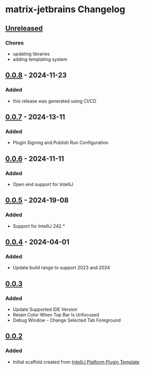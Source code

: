 <!-- Keep a Changelog guide -> https://keepachangelog.com -->

# matrix-jetbrains Changelog

## [Unreleased]

### Chores

- updating libraries
- adding templating system

## [0.0.8] - 2024-11-23

### Added

- this release was generated using CI/CD

## [0.0.7] - 2024-13-11

### Added

- Plugin Signing and Publish Run Configuration

## [0.0.6] - 2024-11-11

### Added

- Open end support for IntelliJ

## [0.0.5] - 2024-19-08

### Added

- Support for IntelliJ 242.*

## [0.0.4] - 2024-04-01

### Added

- Update build range to support 2023 and 2024

## [0.0.3]

### Added

- Update Supported IDE Version
- Retain Color When Top Bar Is Unfocused
- Debug Window - Change Selected Tab Foreground

## [0.0.2]

### Added

- Initial scaffold created from [IntelliJ Platform Plugin Template](https://github.com/JetBrains/intellij-platform-plugin-template)

[Unreleased]: https://github.com/techhuntstudio/matrix-jetbrains/compare/v0.0.8...HEAD
[0.0.8]: https://github.com/techhuntstudio/matrix-jetbrains/compare/v0.0.7...v0.0.8
[0.0.7]: https://github.com/techhuntstudio/matrix-jetbrains/compare/v0.0.6...v0.0.7
[0.0.6]: https://github.com/techhuntstudio/matrix-jetbrains/compare/v0.0.5...v0.0.6
[0.0.5]: https://github.com/techhuntstudio/matrix-jetbrains/compare/v0.0.4...v0.0.5
[0.0.4]: https://github.com/techhuntstudio/matrix-jetbrains/compare/v0.0.3...v0.0.4
[0.0.3]: https://github.com/techhuntstudio/matrix-jetbrains/compare/v0.0.2...v0.0.3
[0.0.2]: https://github.com/techhuntstudio/matrix-jetbrains/commits/v0.0.2

